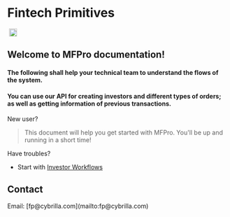 <h1>Fintech Primitives</h1>
<img height="18px" style="margin-left: 4px;" src="https://img.shields.io/badge/v1.0.1-2018.10.05-42b983.svg"/>

<h2>Welcome to MFPro documentation!</h2>

<h4>The following shall help your technical team to understand the flows of the system.</h4>
<h4>You can use our API for creating investors and different types of orders; as well as getting information of previous transactions.</h4>

New user?
> This document will help you get started with MFPro. You'll be up and running in a short time!

Have troubles?
- Start with [Investor Workflows](/pages/workflows/create-an-investor)

<h2>Contact</h2>
Email: [fp@cybrilla.com](mailto:fp@cybrilla.com)
